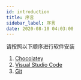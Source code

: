 ```yaml
---
id: introduction
title: 序言
sidebar_label: 序言
date: 2020-08-10 04:03:00
---
```


请按照以下顺序进行软件安装

1. [Chocolatey](chocolatey.md)
2. [Visual Studio Code](vscode.md)
3. [Git](git.md)
